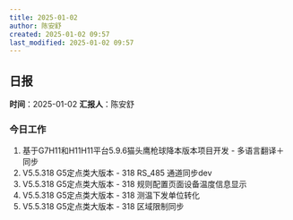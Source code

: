 ```yaml
---
title: 2025-01-02
author: 陈安舒
created: 2025-01-02 09:57
last_modified: 2025-01-02 09:57
---
```

## 日报
**时间**：2025-01-02 **汇报人**：陈安舒
### 今日工作
1. 基于G7H11和H11H11平台5.9.6猫头鹰枪球降本版本项目开发 - 多语言翻译＋同步
2. V5.5.318 G5定点类大版本 - 318 RS_485 通道同步dev
3. V5.5.318 G5定点类大版本 - 318 规则配置页面设备温度信息显示
4. V5.5.318 G5定点类大版本 - 318 测温下发单位转化
5. V5.5.318 G5定点类大版本 - 318 区域限制同步

